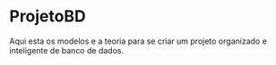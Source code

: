 # ProjetoBD
Aqui esta os modelos e a teoria para se criar um projeto organizado e inteligente de banco de dados.
